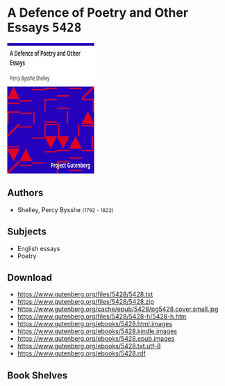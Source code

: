 # A Defence of Poetry and Other Essays <kbd>5428</kbd>

![](./cover.medium.jpg "")

## Authors


 - Shelley, Percy Bysshe <small>(1792 - 1822)</small>

## Subjects


 - English essays
 - Poetry

## Download


 - https://www.gutenberg.org/files/5428/5428.txt
 - https://www.gutenberg.org/files/5428/5428.zip
 - https://www.gutenberg.org/cache/epub/5428/pg5428.cover.small.jpg
 - https://www.gutenberg.org/files/5428/5428-h/5428-h.htm
 - https://www.gutenberg.org/ebooks/5428.html.images
 - https://www.gutenberg.org/ebooks/5428.kindle.images
 - https://www.gutenberg.org/ebooks/5428.epub.images
 - https://www.gutenberg.org/ebooks/5428.txt.utf-8
 - https://www.gutenberg.org/ebooks/5428.rdf

## Book Shelves


